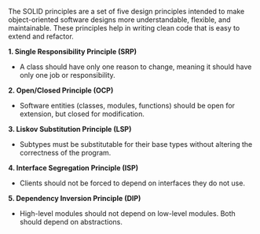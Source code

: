 The SOLID principles are a set of five design principles intended to make object-oriented software designs more understandable, flexible, and maintainable. These principles help in writing clean code that is easy to extend and refactor.

**1. Single Responsibility Principle (SRP)**
- A class should have only one reason to change, meaning it should have only one job or responsibility.

**2. Open/Closed Principle (OCP)**
- Software entities (classes, modules, functions) should be open for extension, but closed for modification.

**3. Liskov Substitution Principle (LSP)**
- Subtypes must be substitutable for their base types without altering the correctness of the program.

**4. Interface Segregation Principle (ISP)**
- Clients should not be forced to depend on interfaces they do not use.

**5. Dependency Inversion Principle (DIP)**
- High-level modules should not depend on low-level modules. Both should depend on abstractions.



